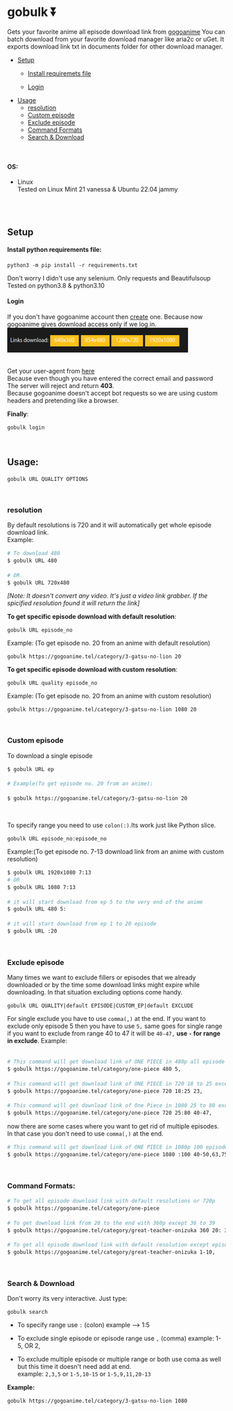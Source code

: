 # gobulk ⏬
Gets your favorite anime all episode download link from [gogoanime](https://gogoanime.tel)
You can batch download from your favorite download manager like aria2c or uGet.
It exports download link txt in documents folder for other download manager.

* [Setup](https://github.com/lemonadeforlife/gobulk#setup)
  * [Install requiremets file](https://github.com/lemonadeforlife/gobulk#install-python-requirements-file)
	
  * [Login](https://github.com/lemonadeforlife/gobulk#login)
* [Usage](https://github.com/lemonadeforlife/gobulk#usage)
  * [resolution](https://github.com/lemonadeforlife/gobulk#resolution)
  * [Custom episode](https://github.com/lemonadeforlife/gobulk#Custom-episode)
  * [Exclude episode](https://github.com/lemonadeforlife/gobulk#Exclude-episode)
  * [Command Formats](https://github.com/lemonadeforlife/gobulk#command-formats)
  * [Search & Download](https://github.com/lemonadeforlife/gobulk#search--download)

<br>

#### OS:
* Linux <br> Tested on Linux Mint 21 vanessa & Ubuntu 22.04 jammy

<br>
<br>

## Setup
#### Install python requirements file:
```
python3 -m pip install -r requirements.txt
```
Don't worry I didn't use any selenium. Only requests and Beautifulsoup <br/>Tested on python3.8 & python3.10<br/>
#### Login
If you don't have gogoanime account then [create](https://gogoanime.tel/login.html) one. Because now gogoanime gives download access only if we log in.<br>
![](https://github.com/lemonadeforlife/gobulk/blob/52b859b31e34ab2354b8569c7d337c02d637bce1/img/gogoanime_list_download.png "gogoanime download options at login") <br/><br/>

Get your user-agent from [here](https://www.whatismybrowser.com/detect/what-is-my-user-agent/)<br>
Because even though you have entered the correct email and password<br>The server will reject and return **403**.<br>Because gogoanime doesn't accept bot requests so we are using custom headers and pretending like a browser.

**Finally**:
```
gobulk login
```
<br>

## Usage:
```
gobulk URL QUALITY OPTIONS
```
<br>


### resolution
By default resolutions is 720 and it will automatically get whole episode download link.<br>
Example:
```bash
# To download 480
$ gobulk URL 480

# OR
$ gobulk URL 720x480
```
*[Note: It doesn't convert any video. It's just a video link grabber. If the spicified resolution found it will return the link]*

**To get specific episode download with default resolution**:
```
gobulk URL episode_no
```
Example: (To get episode no. 20 from an anime with default resolution)
```
gobulk https://gogoanime.tel/category/3-gatsu-no-lion 20
```
<b>To get specific episode download with custom resolution</b>:
```
gobulk URL quality episode_no
```
Example: (To get episode no. 20 from an anime with custom resolution)
```
gobulk https://gogoanime.tel/category/3-gatsu-no-lion 1080 20
```
<br>

### Custom episode
To download a single episode
```bash
$ gobulk URL ep

# Example(To get episode no. 20 from an anime):

$ gobulk https://gogoanime.tel/category/3-gatsu-no-lion 20
```
<br>

To specify range you need to use `colon(:)`.Its work just like Python slice.
```
gobulk URL episode_no:episode_no
```
Example:(To get episode no. 7-13 download link from an anime with custom resolution)
```bash
$ gobulk URL 1920x1080 7:13
# OR
$ gobulk URL 1080 7:13

# it will start download from ep 5 to the very end of the anime
$ gobulk URL 480 5:

# it will start download from ep 1 to 20 episode
$ gobulk URL :20
```

<br>

### Exclude episode

Many times we want to exclude fillers or episodes that we already downloaded or by the time some download links might expire while downloading. In that situation excluding options come handy.
```
gobulk URL QUALITY|default EPISODE|CUSTOM_EP|default EXCLUDE
```
For single exclude you have to use `comma(,)` at the end. If you want to exclude only episode 5 then you have to use `5,` same goes for single range if you want to exclude from range 40 to 47 it will be `40-47,` **use `-` for range in exclude**.
Example:
```bash

# This command will get download link of ONE PIECE in 480p all episode except 5
$ gobulk https://gogoanime.tel/category/one-piece 480 5,

# This command will get download link of ONE PIECE in 720 18 to 25 except 23
$ gobulk https://gogoanime.tel/category/one-piece 720 18:25 23,

# This command will get download link of One Piece in 1080 25 to 80 except 40 to 47
$ gobulk https://gogoanime.tel/category/one-piece 720 25:80 40-47,
```
now there are some cases where you want to get rid of multiple episodes. In that case you don't need to use `comma(,)` at the end.
```bash
# This command will get download link of ONE PIECE in 1080p 100 episodes except it will ignore 40 to 50,63,75,84 to 87,90
$ gobulk https://gogoanime.tel/category/one-piece 1080 :100 40-50,63,75,84-87,90
```

<br>

### Command Formats:
```bash
# To get all episode download link with default resolutions or 720p
$ gobulk https://gogoanime.tel/category/one-piece

# To get download link from 20 to the end with 360p except 36 to 39
$ gobulk https://gogoanime.tel/category/great-teacher-onizuka 360 20: 36-39,

# To get all episode download link with default resolution except episode 1 to 10
$ gobulk https://gogoanime.tel/category/great-teacher-onizuka 1-10,
```

<br>

### Search & Download
Don't worry its very interactive. Just type:
````
gobulk search
````

* To specify range use `:` (colon) example --> 1:5</li>

* To exclude single episode or episode range use `,` (comma) example: 1-5, OR 2,</li>

* To exclude multiple episode or multiple range or both use coma as well but this time it doesn't need add at end.<br>
	example: `2,3,5` or `1-5,10-15` or `1-5,9,11,20-13`



**Example:**
```
gobulk https://gogoanime.tel/category/3-gatsu-no-lion 1080
```
